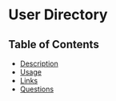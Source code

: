 # User Directory

## Table of Contents
* [Description](#description)
* [Usage](#usage)
* [Links](#links)
* [Questions](#questions)

